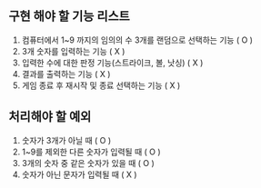 ## 구현 해야 할 기능 리스트 
1. 컴퓨터에서 1~9 까지의 임의의 수 3개를 랜덤으로 선택하는 기능  ( O )
2. 3개 숫자를 입력하는 기능  ( X )
3. 입력한 수에 대한 판정 기능(스트라이크, 볼, 낫싱) ( X )
4. 결과를 출력하는 기능  ( X )
5. 게임 종료 후 재시작 및 종료 선택하는 기능  ( X )


## 처리해야 할 예외
1. 숫자가 3개가 아닐 때  ( O )
2. 1~9를 제외한 다른 숫자가 입력될 때  ( O )
3. 3개의 숫자 중 같은 숫자가 있을 때  ( O )
4. 숫자가 아닌 문자가 입력될 때  ( X )
